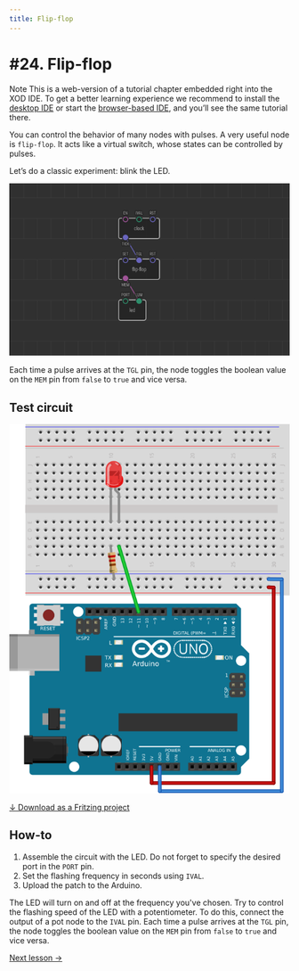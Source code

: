 ```yaml
---
title: Flip-flop
---
```


# #24. Flip-flop

<div class="ui segment note">
<span class="ui ribbon label">Note</span>
This is a web-version of a tutorial chapter embedded right into the XOD IDE.
To get a better learning experience we recommend to install the
<a href="/downloads/">desktop IDE</a> or start the
<a href="/ide/">browser-based IDE</a>, and you’ll see the same tutorial there.
</div>

You can control the behavior of many nodes with pulses. A very useful node is
`flip-flop`. It acts like a virtual switch, whose states can be controlled by
pulses.

Let’s do a classic experiment: blink the LED.

![Patch](./patch.png)

Each time a pulse arrives at the `TGL` pin, the node toggles the boolean value
on the `MEM` pin from `false` to `true` and vice versa.

## Test circuit

![Circuit](./circuit.fz.png)

[↓ Download as a Fritzing project](./circuit.fzz)

## How-to

1. Assemble the circuit with the LED. Do not forget to specify the desired port
   in the `PORT` pin.
2. Set the flashing frequency in seconds using `IVAL`.
3. Upload the patch to the Arduino.

The LED will turn on and off at the frequency you've chosen. Try to control
the flashing speed of the LED with a potentiometer. To do this, connect the
output of a pot node to the `IVAL` pin. Each time a pulse arrives at the `TGL`
pin, the node toggles the boolean value on the `MEM` pin from `false` to `true`
and vice versa.

[Next lesson →](../25-multiple-timelines/)
